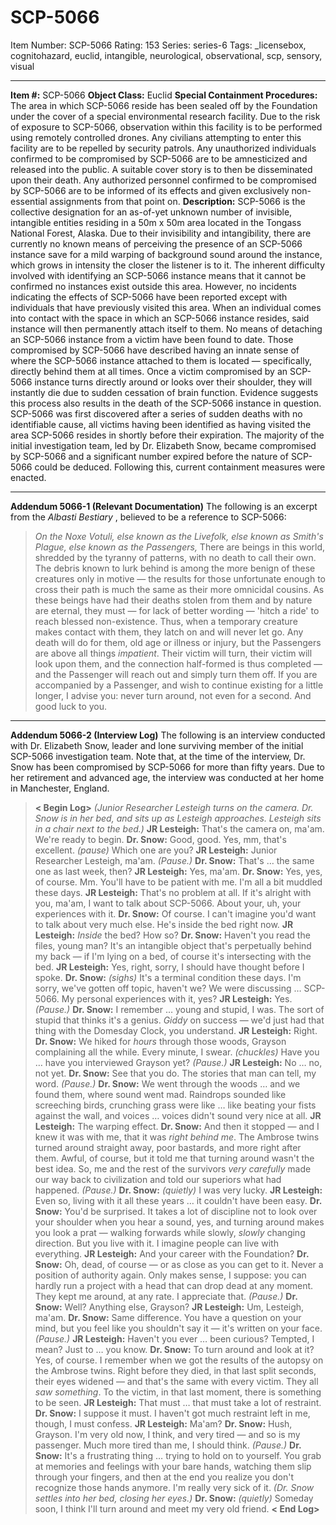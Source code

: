 # SCP-5066
Item Number: SCP-5066
Rating: 153
Series: series-6
Tags: _licensebox, cognitohazard, euclid, intangible, neurological, observational, scp, sensory, visual

---

**Item #:** SCP-5066
**Object Class:** Euclid
**Special Containment Procedures:** The area in which SCP-5066 reside has been sealed off by the Foundation under the cover of a special environmental research facility. Due to the risk of exposure to SCP-5066, observation within this facility is to be performed using remotely controlled drones. Any civilians attempting to enter this facility are to be repelled by security patrols.
Any unauthorized individuals confirmed to be compromised by SCP-5066 are to be amnesticized and released into the public. A suitable cover story is to then be disseminated upon their death. Any authorized personnel confirmed to be compromised by SCP-5066 are to be informed of its effects and given exclusively non-essential assignments from that point on.
**Description:** SCP-5066 is the collective designation for an as-of-yet unknown number of invisible, intangible entities residing in a 50m x 50m area located in the Tongass National Forest, Alaska. Due to their invisibility and intangibility, there are currently no known means of perceiving the presence of an SCP-5066 instance save for a mild warping of background sound around the instance, which grows in intensity the closer the listener is to it.
The inherent difficulty involved with identifying an SCP-5066 instance means that it cannot be confirmed no instances exist outside this area. However, no incidents indicating the effects of SCP-5066 have been reported except with individuals that have previously visited this area.
When an individual comes into contact with the space in which an SCP-5066 instance resides, said instance will then permanently attach itself to them. No means of detaching an SCP-5066 instance from a victim have been found to date. Those compromised by SCP-5066 have described having an innate sense of where the SCP-5066 instance attached to them is located — specifically, directly behind them at all times.
Once a victim compromised by an SCP-5066 instance turns directly around or looks over their shoulder, they will instantly die due to sudden cessation of brain function. Evidence suggests this process also results in the death of the SCP-5066 instance in question.
SCP-5066 was first discovered after a series of sudden deaths with no identifiable cause, all victims having been identified as having visited the area SCP-5066 resides in shortly before their expiration. The majority of the initial investigation team, led by Dr. Elizabeth Snow, became compromised by SCP-5066 and a significant number expired before the nature of SCP-5066 could be deduced. Following this, current containment measures were enacted.
* * *
**Addendum 5066-1 (Relevant Documentation)**
The following is an excerpt from the _Albasti Bestiary_ , believed to be a reference to SCP-5066:
> _On the Noxe Votuli, else known as the Livefolk, else known as Smith's Plague, else known as the Passengers,_
> There are beings in this world, shredded by the tyranny of patterns, with no death to call their own. The debris known to lurk behind is among the more benign of these creatures only in motive — the results for those unfortunate enough to cross their path is much the same as their more omnicidal cousins.
> As these beings have had their deaths stolen from them and by nature are eternal, they must — for lack of better wording — 'hitch a ride' to reach blessed non-existence. Thus, when a temporary creature makes contact with them, they latch on and will never let go.
> Any death will do for them, old age or illness or injury, but the Passengers are above all things _impatient_. Their victim will turn, their victim will look upon them, and the connection half-formed is thus completed — and the Passenger will reach out and simply turn them off.
> If you are accompanied by a Passenger, and wish to continue existing for a little longer, I advise you: never turn around, not even for a second.
> And good luck to you.
* * *
**Addendum 5066-2 (Interview Log)**
The following is an interview conducted with Dr. Elizabeth Snow, leader and lone surviving member of the initial SCP-5066 investigation team. Note that, at the time of the interview, Dr. Snow has been compromised by SCP-5066 for more than fifty years. Due to her retirement and advanced age, the interview was conducted at her home in Manchester, England.
> **< Begin Log>**
> _(Junior Researcher Lesteigh turns on the camera. Dr. Snow is in her bed, and sits up as Lesteigh approaches. Lesteigh sits in a chair next to the bed.)_
> **JR Lesteigh:** That's the camera on, ma'am. We're ready to begin.
> **Dr. Snow:** Good, good. Yes, mm, that's excellent. _(pause)_ Which one are you?
> **JR Lesteigh:** Junior Researcher Lesteigh, ma'am.
> _(Pause.)_
> **Dr. Snow:** That's … the same one as last week, then?
> **JR Lesteigh:** Yes, ma'am.
> **Dr. Snow:** Yes, yes, of course. Mm. You'll have to be patient with me. I'm all a bit muddled these days.
> **JR Lesteigh:** That's no problem at all. If it's alright with you, ma'am, I want to talk about SCP-5066. About your, uh, your experiences with it.
> **Dr. Snow:** Of course. I can't imagine you'd want to talk about very much else. He's inside the bed right now.
> **JR Lesteigh:** _Inside_ the bed? How so?
> **Dr. Snow:** Haven't you read the files, young man? It's an intangible object that's perpetually behind my back — if I'm lying on a bed, of course it's intersecting with the bed.
> **JR Lesteigh:** Yes, right, sorry, I should have thought before I spoke.
> **Dr. Snow:** _(sighs)_ It's a terminal condition these days. I'm sorry, we've gotten off topic, haven't we? We were discussing … SCP-5066. My personal experiences with it, yes?
> **JR Lesteigh:** Yes.
> _(Pause.)_
> **Dr. Snow:** I remember … young and stupid, I was. The sort of stupid that thinks it's a genius. _Giddy_ on success — we'd just had that thing with the Domesday Clock, you understand.
> **JR Lesteigh:** Right.
> **Dr. Snow:** We hiked for _hours_ through those woods, Grayson complaining all the while. Every minute, I swear. _(chuckles)_ Have you … have you interviewed Grayson yet?
> _(Pause.)_
> **JR Lesteigh:** No … no, not yet.
> **Dr. Snow:** See that you do. The stories that man can tell, my word.
> _(Pause.)_
> **Dr. Snow:** We went through the woods … and we found them, where sound went mad. Raindrops sounded like screeching birds, crunching grass were like … like beating your fists against the wall, and voices … voices didn't sound very nice at all.
> **JR Lesteigh:** The warping effect.
> **Dr. Snow:** And then it stopped — and I knew it was with me, that it was _right behind me_. The Ambrose twins turned around straight away, poor bastards, and more right after them. Awful, of course, but it told me that turning around wasn't the best idea. So, me and the rest of the survivors _very carefully_ made our way back to civilization and told our superiors what had happened.
> _(Pause.)_
> **Dr. Snow:** _(quietly)_ I was very lucky.
> **JR Lesteigh:** Even so, living with it all these years … it couldn't have been easy.
> **Dr. Snow:** You'd be surprised. It takes a lot of discipline not to look over your shoulder when you hear a sound, yes, and turning around makes you look a prat — walking forwards while slowly, _slowly_ changing direction. But you live with it. I imagine people can live with everything.
> **JR Lesteigh:** And your career with the Foundation?
> **Dr. Snow:** Oh, dead, of course — or as close as you can get to it. Never a position of authority again. Only makes sense, I suppose: you can hardly run a project with a head that can drop dead at any moment. They kept me around, at any rate. I appreciate that.
> _(Pause.)_
> **Dr. Snow:** Well? Anything else, Grayson?
> **JR Lesteigh:** Um, Lesteigh, ma'am.
> **Dr. Snow:** Same difference. You have a question on your mind, but you feel like you shouldn't say it — it's written on your face.
> _(Pause.)_
> **JR Lesteigh:** Haven't you ever … been curious? Tempted, I mean? Just to … you know.
> **Dr. Snow:** To turn around and look at it? Yes, of course. I remember when we got the results of the autopsy on the Ambrose twins. Right before they died, in that last split seconds, their eyes widened — and that's the same with every victim. They all _saw something_. To the victim, in that last moment, there is something to be seen.
> **JR Lesteigh:** That must … that must take a lot of restraint.
> **Dr. Snow:** I suppose it must. I haven't got much restraint left in me, though, I must confess.
> **JR Lesteigh:** Ma'am?
> **Dr. Snow:** Hush, Grayson. I'm very old now, I think, and very tired — and so is my passenger. Much more tired than me, I should think.
> _(Pause.)_
> **Dr. Snow:** It's a frustrating thing … trying to hold on to yourself. You grab at memories and feelings with your bare hands, watching them slip through your fingers, and then at the end you realize you don't recognize those hands anymore. I'm really very sick of it.
> _(Dr. Snow settles into her bed, closing her eyes.)_
> **Dr. Snow:** _(quietly)_ Someday soon, I think I'll turn around and meet my very old friend.
> **< End Log>**